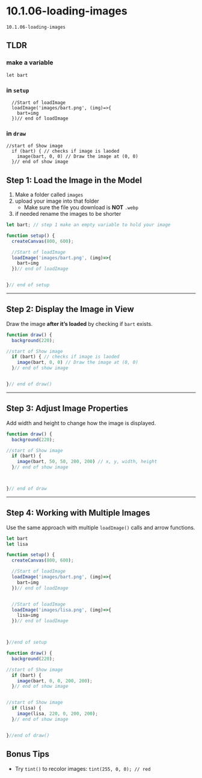 # 10.1.06-loading-images
```
10.1.06-loading-images
```
## TLDR
### make a variable
```
let bart
```

### in `setup`
```
  //Start of loadImage
  loadImage('images/bart.png', (img)=>{
    bart=img
  })// end of loadImage
```


### in `draw`
```
//start of Show image
  if (bart) { // checks if image is laoded
    image(bart, 0, 0) // Draw the image at (0, 0)
  }// end of show image
```

## Step 1: Load the Image in the Model 

1. Make a folder called `images`
2. upload your image into that folder
   * Make sure the file you download is **NOT** `.webp`
 4. if needed rename the images to be shorter

```javascript
let bart; // step 1 make an empty variable to hold your image

function setup() {
  createCanvas(800, 600);

  //Start of loadImage
  loadImage('images/bart.png', (img)=>{
    bart=img
  })// end of loadImage


}// end of setup
```

---

## Step 2: Display the Image in View

Draw the image **after it’s loaded** by checking if `bart` exists.

```javascript
function draw() {
  background(220);

//start of Show image
  if (bart) { // checks if image is laoded
    image(bart, 0, 0) // Draw the image at (0, 0)
  }// end of show image


}// end of draw()
```

---

## Step 3: Adjust Image Properties

Add width and height to change how the image is displayed.

```javascript
function draw() {
  background(220);

//start of Show image
  if (bart) {
    image(bart, 50, 50, 200, 200) // x, y, width, height
  }// end of show image



}// end of draw
```

---

## Step 4: Working with Multiple Images

Use the same approach with multiple `loadImage()` calls and arrow functions.

```javascript
let bart
let lisa

function setup() {
  createCanvas(800, 600);

  //Start of loadImage
  loadImage('images/bart.png', (img)=>{
    bart=img
  })// end of loadImage


  //Start of loadImage
  loadImage('images/lisa.png', (img)=>{
    lisa=img
  })// end of loadImage



}//end of setup

function draw() {
  background(220);

//start of Show image
  if (bart) {
    image(bart, 0, 0, 200, 200);
  }// end of show image


//start of Show image
  if (lisa) {
    image(lisa, 220, 0, 200, 200);
  }// end of show image


}//end of draw()
```

## Bonus Tips
* Try `tint()` to recolor images: `tint(255, 0, 0); // red`



